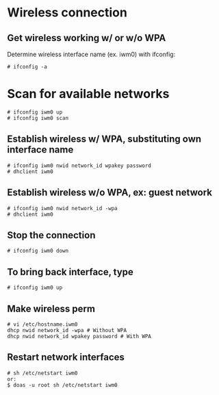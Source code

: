 # Wireless connection
## Get wireless working w/ or w/o WPA
Determine wireless interface name (ex. iwm0) with ifconfig:
```
# ifconfig -a
```

# Scan for available networks
```
# ifconfig iwm0 up
# ifconfig iwm0 scan
```

## Establish wireless w/ WPA, substituting own interface name
```
# ifconfig iwm0 nwid network_id wpakey password
# dhclient iwm0
```

## Establish wireless w/o WPA, ex: guest network
```
# ifconfig iwm0 nwid network_id -wpa
# dhclient iwm0
```

## Stop the connection
```
# ifconfig iwm0 down
```

## To bring back interface, type
```
# ifconfig iwm0 up
```

## Make wireless perm
```
# vi /etc/hostname.iwm0
dhcp nwid network_id -wpa # Without WPA
dhcp nwid network_id wpakey password # With WPA
```

## Restart network interfaces
```
# sh /etc/netstart iwm0
or:
$ doas -u root sh /etc/netstart iwm0
```
